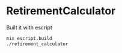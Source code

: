 # RetirementCalculator

Built it with escript

```bash
mix escript.build
./retirement_calculator
```
